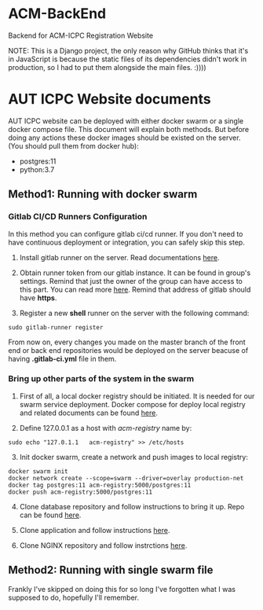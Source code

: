 # ACM-BackEnd
Backend for ACM-ICPC Registration Website

NOTE: This is a Django project, the only reason why GitHub thinks that it's in JavaScript is because the static files of its dependencies didn't work in production, so I had to put them alongside the main files. :))))

# AUT ICPC Website documents

AUT ICPC website can be deployed with either docker swarm or a single docker compose file. This document will explain both methods. But before doing any actions these docker images should be existed on the server. (You should pull them from docker hub):

* postgres:11
* python:3.7

## Method1: Running with docker swarm

### Gitlab CI/CD Runners Configuration

In this method you can configure gitlab ci/cd runner. If you don't need to have continuous deployment or integration, you can safely skip this step.

1. Install gitlab runner on the server. Read documentations [here](https://docs.gitlab.com/runner/install/linux-repository.html).

2. Obtain runner token from our gitlab instance. It can be found in group's settings. Remind that just the owner of the group can have access to this part. You can read more [here](https://docs.gitlab.com/runner/register/). Remind that address of gitlab should have **https**.

3. Register a new **shell** runner on the server with the following command:

~~~
sudo gitlab-runner register
~~~

From now on, every changes you made on the master branch of the front end or back end repositories would be deployed on the server beacuse of having **.gitlab-ci.yml** file in them.

### Bring up other parts of the system in the swarm

1. First of all, a local docker registry should be initiated. It is needed for our swarm service deployment. Docker compose for deploy local registry and related documents can be found [here](https://git.ceit.aut.ac.ir/ssc/icpc/local-registry-compose).

2. Define 127.0.0.1 as a host with *acm-registry* name by:

~~~
sudo echo "127.0.1.1   acm-registry" >> /etc/hosts
~~~

3. Init docker swarm, create a network and push images to local registry:

~~~
docker swarm init
docker network create --scope=swarm --driver=overlay production-net
docker tag postgres:11 acm-registry:5000/postgres:11
docker push acm-registry:5000/postgres:11
~~~


4. Clone database repository and follow instructions to bring it up. Repo can be found [here](https://git.ceit.aut.ac.ir/ssc/icpc/database).

5. Clone application and follow instructions [here](https://git.ceit.aut.ac.ir/ssc/icpc/acm-backend).

6. Clone NGINX repository and follow instrctions [here](https://git.ceit.aut.ac.ir/ssc/icpc/nginx).

## Method2: Running with single swarm file
Frankly I've skipped on doing this for so long I've forgotten what I was supposed to do, hopefully I'll remember.
